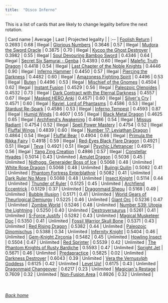 ```yaml
---
title:  "Disco Inferno"
---
```


This is a list of cards that are likely to change legality before the next rotation.

| Card name | Average | Last | Projected legality |
| :-- |
[Foolish Return](https://db.ygoprodeck.com/card/?search=Foolish%20Return) | 0.2693 | 0.68 | Illegal |
[Glorious Numbers](https://db.ygoprodeck.com/card/?search=Glorious%20Numbers) | 0.3646 | 0.57 | Illegal |
[Mudora the Sword Oracle](https://db.ygoprodeck.com/card/?search=Mudora%20the%20Sword%20Oracle) | 0.3875 | 0.70 | Illegal |
[Kycoo the Ghost Destroyer](https://db.ygoprodeck.com/card/?search=Kycoo%20the%20Ghost%20Destroyer) | 0.3982 | 0.55 | Illegal |
[Soul Devouring Bamboo Sword](https://db.ygoprodeck.com/card/?search=Soul%20Devouring%20Bamboo%20Sword) | 0.4346 | 0.64 | Illegal |
[Secret Six Samurai - Genba](https://db.ygoprodeck.com/card/?search=Secret%20Six%20Samurai%20-%20Genba) | 0.4393 | 0.60 | Illegal |
[Malefic Truth Dragon](https://db.ygoprodeck.com/card/?search=Malefic%20Truth%20Dragon) | 0.4418 | 0.54 | Illegal |
[Last Chapter of the Noble Knights](https://db.ygoprodeck.com/card/?search=Last%20Chapter%20of%20the%20Noble%20Knights) | 0.4446 | 0.90 | Illegal |
[Inferno Hammer](https://db.ygoprodeck.com/card/?search=Inferno%20Hammer) | 0.4450 | 0.57 | Illegal |
[Piercing the Darkness](https://db.ygoprodeck.com/card/?search=Piercing%20the%20Darkness) | 0.4482 | 0.60 | Illegal |
[Amazoness Fighting Spirit](https://db.ygoprodeck.com/card/?search=Amazoness%20Fighting%20Spirit) | 0.4496 | 0.53 | Illegal |
[Buten](https://db.ygoprodeck.com/card/?search=Buten) | 0.4496 | 0.53 | Illegal |
[Mischief of the Gnomes](https://db.ygoprodeck.com/card/?search=Mischief%20of%20the%20Gnomes) | 0.4504 | 0.62 | Illegal |
[Instant Fusion](https://db.ygoprodeck.com/card/?search=Instant%20Fusion) | 0.4529 | 0.56 | Illegal |
[Paleozoic Olenoides](https://db.ygoprodeck.com/card/?search=Paleozoic%20Olenoides) | 0.4532 | 0.73 | Illegal |
[Dark Contract with the Eternal Darkness](https://db.ygoprodeck.com/card/?search=Dark%20Contract%20with%20the%20Eternal%20Darkness) | 0.4557 | 0.67 | Illegal |
[Masked HERO Anki](https://db.ygoprodeck.com/card/?search=Masked%20HERO%20Anki) | 0.4571 | 0.60 | Illegal |
[Silver's Cry](https://db.ygoprodeck.com/card/?search=Silver's%20Cry) | 0.4571 | 0.60 | Illegal |
[Raviel, Lord of Phantasms](https://db.ygoprodeck.com/card/?search=Raviel,%20Lord%20of%20Phantasms) | 0.4586 | 0.53 | Illegal |
[Stardust Re-Spark](https://db.ygoprodeck.com/card/?search=Stardust%20Re-Spark) | 0.4586 | 0.53 | Illegal |
[Inferno Tempest](https://db.ygoprodeck.com/card/?search=Inferno%20Tempest) | 0.4593 | 0.87 | Illegal |
[Humid Winds](https://db.ygoprodeck.com/card/?search=Humid%20Winds) | 0.4607 | 0.55 | Illegal |
[Black Metal Dragon](https://db.ygoprodeck.com/card/?search=Black%20Metal%20Dragon) | 0.4625 | 0.65 | Illegal |
[Archfiend's Awakening](https://db.ygoprodeck.com/card/?search=Archfiend's%20Awakening) | 0.4686 | 0.54 | Illegal |
[Missus Radiant](https://db.ygoprodeck.com/card/?search=Missus%20Radiant) | 0.4754 | 0.52 | Illegal |
[Spell Power Mastery](https://db.ygoprodeck.com/card/?search=Spell%20Power%20Mastery) | 0.4754 | 0.52 | Illegal |
[Fluffal Wings](https://db.ygoprodeck.com/card/?search=Fluffal%20Wings) | 0.4839 | 0.60 | Illegal |
[Number 17: Leviathan Dragon](https://db.ygoprodeck.com/card/?search=Number%2017:%20Leviathan%20Dragon) | 0.4864 | 0.54 | Illegal |
[Fluffal Bear](https://db.ygoprodeck.com/card/?search=Fluffal%20Bear) | 0.4904 | 0.66 | Illegal |
[Primula the Rikka Fairy](https://db.ygoprodeck.com/card/?search=Primula%20the%20Rikka%20Fairy) | 0.4918 | 0.59 | Illegal |
[Red-Eyes Black Flare Dragon](https://db.ygoprodeck.com/card/?search=Red-Eyes%20Black%20Flare%20Dragon) | 0.4921 | 0.51 | Illegal |
[Teva](https://db.ygoprodeck.com/card/?search=Teva) | 0.4921 | 0.51 | Illegal |
[Psychic Lifetrancer](https://db.ygoprodeck.com/card/?search=Psychic%20Lifetrancer) | 0.4975 | 0.56 | Illegal |
[Yang Zing Creation](https://db.ygoprodeck.com/card/?search=Yang%20Zing%20Creation) | 0.4986 | 0.57 | Illegal |
[Constellar Hyades](https://db.ygoprodeck.com/card/?search=Constellar%20Hyades) | 0.5014 | 0.43 | Unlimited |
[Amulet Dragon](https://db.ygoprodeck.com/card/?search=Amulet%20Dragon) | 0.5036 | 0.45 | Unlimited |
[Nidhogg, Generaider Boss of Ice](https://db.ygoprodeck.com/card/?search=Nidhogg,%20Generaider%20Boss%20of%20Ice) | 0.5068 | 0.48 | Unlimited |
[White Rose Dragon](https://db.ygoprodeck.com/card/?search=White%20Rose%20Dragon) | 0.5068 | 0.48 | Unlimited |
[Bujingi Quilin](https://db.ygoprodeck.com/card/?search=Bujingi%20Quilin) | 0.5082 | 0.41 | Unlimited |
[Phantom Fortress Enterblathnir](https://db.ygoprodeck.com/card/?search=Phantom%20Fortress%20Enterblathnir) | 0.5082 | 0.41 | Unlimited |
[Dark Ruler No More](https://db.ygoprodeck.com/card/?search=Dark%20Ruler%20No%20More) | 0.5088 | 0.48 | Unlimited |
[Insect Knight](https://db.ygoprodeck.com/card/?search=Insect%20Knight) | 0.5114 | 0.44 | Unlimited |
[Thunder of Ruler](https://db.ygoprodeck.com/card/?search=Thunder%20of%20Ruler) | 0.5125 | 0.45 | Unlimited |
[Archfiend Eccentrick](https://db.ygoprodeck.com/card/?search=Archfiend%20Eccentrick) | 0.5129 | 0.37 | Unlimited |
[Dragonmaid Sheou](https://db.ygoprodeck.com/card/?search=Dragonmaid%20Sheou) | 0.5168 | 0.49 | Unlimited |
[Bubble Illusion](https://db.ygoprodeck.com/card/?search=Bubble%20Illusion) | 0.5171 | 0.41 | Unlimited |
[World Gears of Theurlogical Demiurgy](https://db.ygoprodeck.com/card/?search=World%20Gears%20of%20Theurlogical%20Demiurgy) | 0.5225 | 0.46 | Unlimited |
[Giant Orc](https://db.ygoprodeck.com/card/?search=Giant%20Orc) | 0.5236 | 0.47 | Unlimited |
[Zombie World](https://db.ygoprodeck.com/card/?search=Zombie%20World) | 0.5246 | 0.48 | Unlimited |
[Number S39: Utopia the Lightning](https://db.ygoprodeck.com/card/?search=Number%20S39:%20Utopia%20the%20Lightning) | 0.5250 | 0.40 | Unlimited |
[Destroyersaurus](https://db.ygoprodeck.com/card/?search=Destroyersaurus) | 0.5261 | 0.41 | Unlimited |
[S-Force Justify](https://db.ygoprodeck.com/card/?search=S-Force%20Justify) | 0.5282 | 0.43 | Unlimited |
[Magical Musketeer Doc](https://db.ygoprodeck.com/card/?search=Magical%20Musketeer%20Doc) | 0.5350 | 0.41 | Unlimited |
[Fossil Warrior Skull Bone](https://db.ygoprodeck.com/card/?search=Fossil%20Warrior%20Skull%20Bone) | 0.5371 | 0.43 | Unlimited |
[Red Rising Dragon](https://db.ygoprodeck.com/card/?search=Red%20Rising%20Dragon) | 0.5382 | 0.44 | Unlimited |
[Paleozoic Dinomischus](https://db.ygoprodeck.com/card/?search=Paleozoic%20Dinomischus) | 0.5388 | 0.34 | Unlimited |
[Infernity Knight](https://db.ygoprodeck.com/card/?search=Infernity%20Knight) | 0.5404 | 0.46 | Unlimited |
[Gem-Knight Zirconia](https://db.ygoprodeck.com/card/?search=Gem-Knight%20Zirconia) | 0.5482 | 0.45 | Unlimited |
[Howling Insect](https://db.ygoprodeck.com/card/?search=Howling%20Insect) | 0.5504 | 0.47 | Unlimited |
[Red Sprinter](https://db.ygoprodeck.com/card/?search=Red%20Sprinter) | 0.5539 | 0.42 | Unlimited |
[The Phantom Knights of Rusty Bardiche](https://db.ygoprodeck.com/card/?search=The%20Phantom%20Knights%20of%20Rusty%20Bardiche) | 0.5593 | 0.47 | Unlimited |
[Spright Jet](https://db.ygoprodeck.com/card/?search=Spright%20Jet) | 0.5671 | 0.46 | Unlimited |
[Predapractice](https://db.ygoprodeck.com/card/?search=Predapractice) | 0.5825 | 0.02 | Unlimited |
[Darkness Destroyer](https://db.ygoprodeck.com/card/?search=Darkness%20Destroyer) | 0.6043 | 0.39 | Unlimited |
[Vera the Vernusylph Goddess](https://db.ygoprodeck.com/card/?search=Vera%20the%20Vernusylph%20Goddess) | 0.6125 | 0.42 | Unlimited |
[Level Up!](https://db.ygoprodeck.com/card/?search=Level%20Up!) | 0.6175 | 0.43 | Unlimited |
[Dragonmaid Changeover](https://db.ygoprodeck.com/card/?search=Dragonmaid%20Changeover) | 0.6217 | 0.23 | Unlimited |
[Magician's Restage](https://db.ygoprodeck.com/card/?search=Magician's%20Restage) | 0.7609 | 0.32 | Unlimited |
[Non-Fusion Area](https://db.ygoprodeck.com/card/?search=Non-Fusion%20Area) | 0.8926 | 0.32 | Unlimited |

<br>

###### [Back home](index)